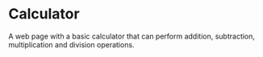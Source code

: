 # Calculator
A web page with a basic calculator that can perform addition, subtraction, multiplication and division operations.
